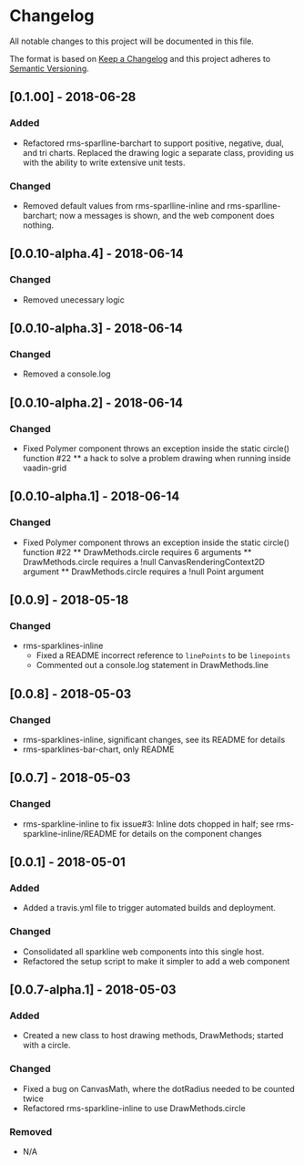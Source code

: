 # Changelog
All notable changes to this project will be documented in this file.

The format is based on [Keep a Changelog](http://keepachangelog.com/en/1.0.0/)
and this project adheres to [Semantic Versioning](http://semver.org/spec/v2.0.0.html).


## [0.1.00] - 2018-06-28
### Added
* Refactored rms-sparlline-barchart to support positive, negative, dual, and tri charts. Replaced the drawing logic a separate class, providing us with the ability to write extensive unit tests.
### Changed
* Removed default values from rms-sparlline-inline and rms-sparlline-barchart; now a messages is shown, and the web component does nothing.

## [0.0.10-alpha.4] - 2018-06-14
### Changed
* Removed unecessary logic
## [0.0.10-alpha.3] - 2018-06-14
### Changed
* Removed a console.log

## [0.0.10-alpha.2] - 2018-06-14
### Changed
* Fixed Polymer component throws an exception inside the static circle() function #22
** a hack to solve a problem drawing when running inside vaadin-grid

## [0.0.10-alpha.1] - 2018-06-14
### Changed
* Fixed Polymer component throws an exception inside the static circle() function #22
** DrawMethods.circle requires 6 arguments
** DrawMethods.circle requires a !null CanvasRenderingContext2D argument
** DrawMethods.circle requires a !null Point argument

## [0.0.9] - 2018-05-18
### Changed
* rms-sparklines-inline
  * Fixed a README incorrect reference to `linePoints` to be `linepoints`
  * Commented out a console.log statement  in DrawMethods.line

## [0.0.8] - 2018-05-03
### Changed
- rms-sparklines-inline, significant changes, see its README for details
- rms-sparklines-bar-chart, only README 

## [0.0.7] - 2018-05-03
### Changed
- rms-sparkline-inline to fix issue#3: Inline dots chopped in half; see rms-sparkline-inline/README for details on the component changes

## [0.0.1] - 2018-05-01
### Added
* Added a travis.yml file to trigger automated builds and deployment. 

### Changed
* Consolidated all sparkline web components into this single host.
* Refactored the setup script to make it simpler to add a web component


## [0.0.7-alpha.1] - 2018-05-03
### Added
- Created a new class to host drawing methods, DrawMethods; started with a circle.

### Changed
- Fixed a bug on CanvasMath, where the dotRadius needed to be counted twice
- Refactored rms-sparkline-inline to use DrawMethods.circle

### Removed
- N/A

